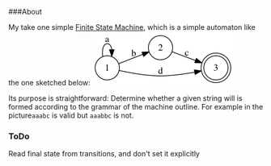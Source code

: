 ###About

My take one simple [Finite State Machine](https://en.wikipedia.org/wiki/Finite-state_machine), which is a simple automaton like the one sketched below:
![Finite State Machine](img/fsm.png)

Its purpose is straightforward: Determine whether a given string will is formed according to the grammar of the machine outline. 
For example in the picture`aaabc` is valid but `aaabbc` is not.

### ToDo

Read final state from transitions, and don't set it explicitly

